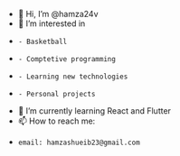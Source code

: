 - 👋 Hi, I’m @hamza24v
- 👀 I’m interested in
-     - Basketball
-     - Comptetive programming
-     - Learning new technologies
-     - Personal projects
- 🌱 I’m currently learning React and Flutter
- 📫 How to reach me:
-     email: hamzashueib23@gmail.com

<!---
hamza24v/hamza24v is a ✨ special ✨ repository because its `README.md` (this file) appears on your GitHub profile.
You can click the Preview link to take a look at your changes.
--->

